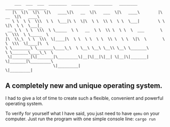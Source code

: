 ```
    ___  ___  ___  ________  ________  ________   ________          ________  ________      
   |\  \|\  \|\  \|\   ____\|\   __  \|\   ___  \|\   ____\        |\   __  \|\   ____\     
   \ \  \ \  \\\  \ \  \___|\ \  \|\  \ \  \\ \  \ \  \___|        \ \  \|\  \ \  \___|_    
 __ \ \  \ \  \\\  \ \_____  \ \   __  \ \  \\ \  \ \  \  ___       \ \  \\\  \ \_____  \   
|\  \\_\  \ \  \\\  \|____|\  \ \  \ \  \ \  \\ \  \ \  \|\  \       \ \  \\\  \|____|\  \  
\ \________\ \_______\____\_\  \ \__\ \__\ \__\\ \__\ \_______\       \ \_______\____\_\  \ 
 \|________|\|_______|\_________\|__|\|__|\|__| \|__|\|_______|        \|_______|\_________\
                     \|_________|                                               \|_________|

```

## A completely new and unique operating system.

I had to give a lot of time to create such a flexible, convenient and powerful operating system.

To verify for yourself what I have said, you just need to have `qemu` on your computer. Just run the program with one simple console line:
`cargo run`
